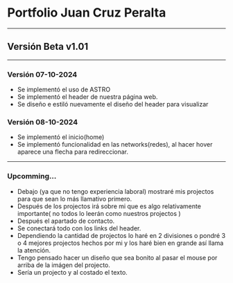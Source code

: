 # Portfolio Juan Cruz Peralta

---

## Versión Beta v1.01

---

### Versión 07-10-2024

- Se implementó el uso de ASTRO
- Se implementó el header de nuestra página web.
- Se diseño e estiló nuevamente el diseño del header para visualizar

### Versión 08-10-2024

- Se implementó el inicio(home)
- Se implementó funcionalidad en las networks(redes), al hacer hover aparece una flecha para redireccionar.

---

### Upcomming...

- Debajo (ya que no tengo experiencia laboral) mostraré mis projectos para que sean lo más llamativo primero.
- Después de los projectos irá sobre mi que es algo relativamente importante( no todos lo leerán como nuestros projectos )
- Después el apartado de contacto.
- Se conectará todo con los links del header.
- Dependiendo la cantidad de projectos lo haré en 2 divisiones o pondré 3 o 4 mejores projectos hechos por mi y los haré bien en grande así llama la atención.
- Tengo pensado hacer un diseño que sea bonito al pasar el mouse por arriba de la imágen del projecto.
- Sería un projecto y al costado el texto.
